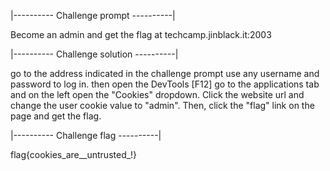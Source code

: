 |---------- Challenge prompt ----------|

Become an admin and get the flag at 
techcamp.jinblack.it:2003

|---------- Challenge solution ----------|

go to the address indicated in the challenge prompt
use any username and password to log in. then open the DevTools [F12]
go to the applications tab and on the left open the "Cookies" dropdown. Click the website url and change the user cookie value to "admin". Then, click the "flag" link on the page and get the flag.

|---------- Challenge flag ----------|

flag{cookies_are__untrusted_!}
